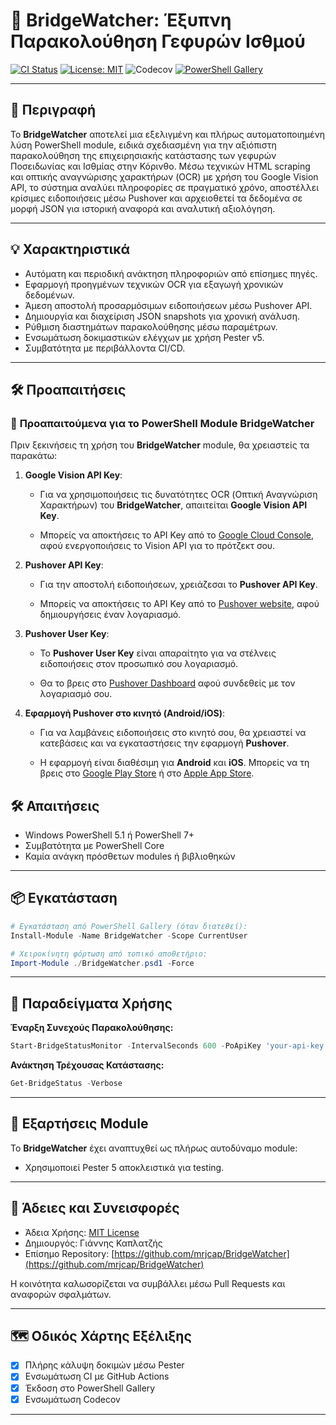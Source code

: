 # 🌉 BridgeWatcher: Έξυπνη Παρακολούθηση Γεφυρών Ισθμού

[![CI Status](https://github.com/mrjcap/BridgeWatcher/actions/workflows/ci.yml/badge.svg)](https://github.com/mrjcap/BridgeWatcher/actions/workflows/ci.yml)
[![License: MIT](https://img.shields.io/badge/License-MIT-yellow.svg)](https://opensource.org/licenses/MIT)
![Codecov](https://codecov.io/gh/mrjcap/BridgeWatcher/branch/main/graph/badge.svg)
[![PowerShell Gallery](https://img.shields.io/powershellgallery/v/BridgeWatcher?color=blue)](https://www.powershellgallery.com/packages/BridgeWatcher)

---

## 📖 Περιγραφή

Το **BridgeWatcher** αποτελεί μια εξελιγμένη και πλήρως αυτοματοποιημένη λύση PowerShell module, ειδικά σχεδιασμένη για την αξιόπιστη παρακολούθηση της επιχειρησιακής κατάστασης των γεφυρών Ποσειδωνίας και Ισθμίας στην Κόρινθο. Μέσω τεχνικών HTML scraping και οπτικής αναγνώρισης χαρακτήρων (OCR) με χρήση του Google Vision API, το σύστημα αναλύει πληροφορίες σε πραγματικό χρόνο, αποστέλλει κρίσιμες ειδοποιήσεις μέσω Pushover και αρχειοθετεί τα δεδομένα σε μορφή JSON για ιστορική αναφορά και αναλυτική αξιολόγηση.

---

## 💡 Χαρακτηριστικά

- Αυτόματη και περιοδική ανάκτηση πληροφοριών από επίσημες πηγές.
- Εφαρμογή προηγμένων τεχνικών OCR για εξαγωγή χρονικών δεδομένων.
- Άμεση αποστολή προσαρμόσιμων ειδοποιήσεων μέσω Pushover API.
- Δημιουργία και διαχείριση JSON snapshots για χρονική ανάλυση.
- Ρύθμιση διαστημάτων παρακολούθησης μέσω παραμέτρων.
- Ενσωμάτωση δοκιμαστικών ελέγχων με χρήση Pester v5.
- Συμβατότητα με περιβάλλοντα CI/CD.

---
## 🛠️ Προαπαιτήσεις

### 📄 **Προαπαιτούμενα για το PowerShell Module BridgeWatcher**

Πριν ξεκινήσεις τη χρήση του **BridgeWatcher** module, θα χρειαστείς τα παρακάτω:

1. **Google Vision API Key**:
    
    - Για να χρησιμοποιήσεις τις δυνατότητες OCR (Οπτική Αναγνώριση Χαρακτήρων) του **BridgeWatcher**, απαιτείται **Google Vision API Key**.
    
    - Μπορείς να αποκτήσεις το API Key από το [Google Cloud Console](https://console.cloud.google.com/), αφού ενεργοποιήσεις το Vision API για το πρότζεκτ σου.

2. **Pushover API Key**:
    
    - Για την αποστολή ειδοποιήσεων, χρειάζεσαι το **Pushover API Key**.
    
    - Μπορείς να αποκτήσεις το API Key από το [Pushover website](https://pushover.net/), αφού δημιουργήσεις έναν λογαριασμό.

3. **Pushover User Key**:
    
    - Το **Pushover User Key** είναι απαραίτητο για να στέλνεις ειδοποιήσεις στον προσωπικό σου λογαριασμό.
    
    - Θα το βρεις στο [Pushover Dashboard](https://pushover.net/) αφού συνδεθείς με τον λογαριασμό σου.

4. **Εφαρμογή Pushover στο κινητό (Android/iOS)**:
    
    - Για να λαμβάνεις ειδοποιήσεις στο κινητό σου, θα χρειαστεί να κατεβάσεις και να εγκαταστήσεις την εφαρμογή **Pushover**.
    
    - Η εφαρμογή είναι διαθέσιμη για **Android** και **iOS**. Μπορείς να τη βρεις στο [Google Play Store](https://play.google.com/store/apps/details?id=com.pushover.client) ή στο [Apple App Store](https://apps.apple.com/us/app/pushover/id506088175).

## 🛠️ Απαιτήσεις

- Windows PowerShell 5.1 ή PowerShell 7+
- Συμβατότητα με PowerShell Core
- Καμία ανάγκη πρόσθετων modules ή βιβλιοθηκών

---

## 📦 Εγκατάσταση

```powershell
# Εγκατάσταση από PowerShell Gallery (όταν διατεθεί):
Install-Module -Name BridgeWatcher -Scope CurrentUser

# Χειροκίνητη φόρτωση από τοπικό αποθετήριο:
Import-Module ./BridgeWatcher.psd1 -Force
```

---

## 🚀 Παραδείγματα Χρήσης

**Έναρξη Συνεχούς Παρακολούθησης:**
```powershell
Start-BridgeStatusMonitor -IntervalSeconds 600 -PoApiKey 'your-api-key' -PoUserKey 'your-user-key' -ApiKey 'your-google-vision-api-key' -OutputFile './BridgeStatusSnapshot.json'
```


**Ανάκτηση Τρέχουσας Κατάστασης:**
```powershell
Get-BridgeStatus -Verbose
```

---

## 🧩 Εξαρτήσεις Module

Το **BridgeWatcher** έχει αναπτυχθεί ως πλήρως αυτοδύναμο module:

- Χρησιμοποιεί Pester 5 αποκλειστικά για testing.

---

## 📝 Άδειες και Συνεισφορές

- Άδεια Χρήσης: [MIT License](https://opensource.org/licenses/MIT)
- Δημιουργός: Γιάννης Καπλατζής
- Επίσημο Repository: [https://github.com/mrjcap/BridgeWatcher](https://github.com/mrjcap/BridgeWatcher)

Η κοινότητα καλωσορίζεται να συμβάλλει μέσω Pull Requests και αναφορών σφαλμάτων.

---

## 🗺️ Οδικός Χάρτης Εξέλιξης

- [x] Πλήρης κάλυψη δοκιμών μέσω Pester
- [x] Ενσωμάτωση CI με GitHub Actions
- [x] Έκδοση στο PowerShell Gallery
- [x] Ενσωμάτωση Codecov

---
